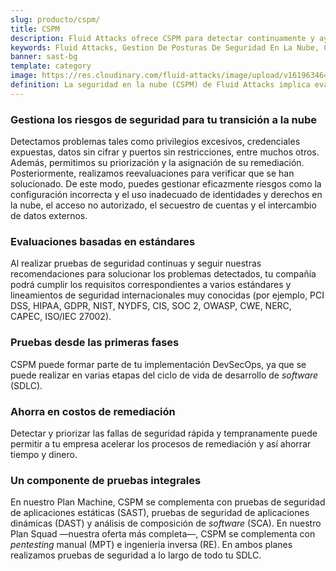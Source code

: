 ```yaml
---
slug: producto/cspm/
title: CSPM
description: Fluid Attacks ofrece CSPM para detectar continuamente y ayudar a priorizar y solucionar vulnerabilidades y errores de configuración en sistemas e infraestructuras en la nube.
keywords: Fluid Attacks, Gestion De Posturas De Seguridad En La Nube, Cspm, Seguridad En La Nube, Pruebas De Seguridad, Remediacion, Priorizacion, Cumplimiento, Hacking Etico, Pentesting
banner: sast-bg
template: category
image: https://res.cloudinary.com/fluid-attacks/image/upload/v1619634643/airs/product/cover-sast_owhvak.webp
definition: La seguridad en la nube (CSPM) de Fluid Attacks implica evaluar continuamente el cumplimiento de tu *software* con los requisitos de seguridad en la nube a través de varios estándares, así como dar información para ayudar a priorizar los problemas y hacer recomendaciones sobre la remediación. CSPM comienza en una fase temprana del desarrollo, abarcando la detección de problemas de seguridad en tus *scripts* de infraestructura como código (IaC), imágenes de contenedores y los ambientes de ejecución, así como configuraciones incorrectas de los servicios en la nube. Te informamos de la exposición al riesgo que representa cada problema de seguridad y te proporcionamos analítica que te ayuda a la hora de tomar decisiones para priorizar la remediación.
---
```


<div class="sect2">

### Gestiona los riesgos de seguridad para tu transición a la nube

Detectamos problemas tales como privilegios excesivos,
credenciales expuestas,
datos sin cifrar y puertos sin restricciones,
entre muchos otros.
Además, permitimos su priorización y la asignación de su remediación.
Posteriormente,
realizamos reevaluaciones para verificar que se han solucionado.
De este modo,
puedes gestionar eficazmente riesgos como la configuración incorrecta
y el uso inadecuado de identidades y derechos en la nube,
el acceso no autorizado,
el secuestro de cuentas y el intercambio de datos externos.

</div>

<div class="sect2">

### Evaluaciones basadas en estándares

Al realizar pruebas de seguridad continuas
y seguir nuestras recomendaciones para solucionar
los problemas detectados,
tu compañía podrá cumplir los requisitos correspondientes
a varios estándares y lineamientos de seguridad internacionales muy conocidas
(por ejemplo, PCI DSS, HIPAA, GDPR, NIST, NYDFS, CIS, SOC 2,
OWASP, CWE, NERC, CAPEC, ISO/IEC 27002).

</div>

<div class="sect2">

### Pruebas desde las primeras fases

CSPM puede formar parte de tu implementación DevSecOps,
ya que se puede realizar en varias etapas
del ciclo de vida de desarrollo de *software* (SDLC).

</div>

<div class="sect2">

### Ahorra en costos de remediación

Detectar y priorizar las fallas de seguridad rápida
y tempranamente puede permitir a tu empresa
acelerar los procesos de remediación y así ahorrar tiempo y dinero.

</div>

<div class="sect2">

### Un componente de pruebas integrales

En nuestro Plan Machine,
CSPM se complementa con pruebas de seguridad
de aplicaciones estáticas (SAST),
pruebas de seguridad de aplicaciones dinámicas (DAST)
y análisis de composición de *software* (SCA).
En nuestro Plan Squad —nuestra oferta más completa—,
CSPM se complementa con *pentesting* manual (MPT)
e ingeniería inversa (RE).
En ambos planes realizamos pruebas de seguridad a lo largo de todo tu SDLC.

</div>

